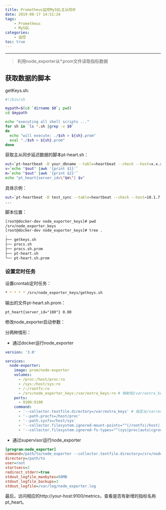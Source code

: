 ```yaml
---
title: Prometheus监控MySQL主从同步
date: 2019-08-17 14:51:24
tags:
    - Prometheus
    - MySQL
categories:
    - 监控
toc: true
---
```




---

> 利用node_exporter从*.prom文件读取指标数据

<!-- more -->



## 获取数据的脚本

getKeys.sh:

```sh
#!/bin/sh

mypath=$(cd `dirname $0`; pwd)
cd $mypath

echo "executing all shell scripts ..."
for sh in `ls *.sh |grep -v $0`
do
  echo "will execute: ./$sh > ${sh}.prom"
  eval "./$sh > ${sh}.prom"
done
```



获取主从同步延迟数据的脚本pt-heart.sh：

```sh
out=`pt-heartbeat -D your_dbname --table=heartbeat --check --host=x.x.x.x --port=xx --user=xx --password=xxxxxx --master-server-id=xxx --print-master-server-id`
v=`echo "$out" |awk '{print $1}'`
m=`echo "$out" |awk '{print $2}'`
echo "pt_heart{server_id=\"$m\"} $v"
```

具体示例：

```sh
out=`pt-heartbeat -D test_sync --table=heartbeat --check --host=10.1.7.211 --port=3306 --user=root --password=xxxxxx --master-server-id=100 --print-master-server-id`
...
```



脚本位置：

```sh
[root@docker-dev node_exporter_keys]# pwd
/srv/node_exporter_keys
[root@docker-dev node_exporter_keys]# tree .
.
├── getkeys.sh
├── procs.sh
├── procs.sh.prom
├── pt-heart.sh
└── pt-heart.sh.prom
```



### 设置定时任务

设置crontab定时任务：

```sh
* * * * * /srv/node_exporter_keys/getkeys.sh
```



输出的文件pt-heart.sh.prom：

```
pt_heart{server_id="100"} 0.00
```



修改node_exporter启动参数：

分两种情形：

- 通过docker运行node_exporter

```yaml
version: '3.0'

services:
  node-exporter:
    image: prom/node-exporter
    volumes:
      - /proc:/host/proc:ro
      - /sys:/host/sys:ro
      - /:/rootfs:ro
      - /srv/node_exporter_keys:/var/extra_keys:ro # 映射到/var/extra_keys
    ports:
      - 9100:9100
    command:
      - '--collector.textfile.directory=/var/extra_keys' # 指定从/var/extra_keys读取*.prom
      - '--path.procfs=/host/proc'
      - '--path.sysfs=/host/sys'
      - '--collector.filesystem.ignored-mount-points="^(/rootfs|/host|)/(sys|proc|dev|host|etc)($$|/)"'
      - '--collector.filesystem.ignored-fs-types="^(sys|proc|auto|cgroup|devpts|ns|au|fuse\.lxc|mqueue)(fs|)$$"
```



- 通过supervisor运行node_exporter

```ini
[program:node_exporter]
command=/path/to/node_exporter --collector.textfile.directory=/srv/node_exporter_keys
directory=/path/to
user=root
startsecs=3
redirect_stderr=true
stdout_logfile_maxbytes=50MB
stdout_logfile_backups=3
stdout_logfile=/var/log/node_exporter.log
```



最后，访问相应的http://your-host:9100/metrics，查看是否有新增的指标名称pt_heart。
